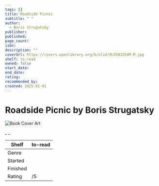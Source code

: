 ```yaml
---
tags: []
title: Roadside Picnic
subtitle: " "
author:
  - Boris Strugatsky
publisher: 
published: 
page_count: 
isbn: 
description: ""
coverUrl: https://covers.openlibrary.org/b/olid/OL9301254M-M.jpg
shelf: to-read
owned: false
start_date: 
end_date: 
rating: 
recommended_by: 
created: 2025-01-01
---
```


# Roadside Picnic by Boris Strugatsky

![Book Cover Art](https://covers.openlibrary.org/b/olid/OL9301254M-M.jpg)

_ _

| Shelf | to-read |
| --- | --- |
| Genre |  |
| Started |  |
| Finished |  |
| Rating | /5 |

